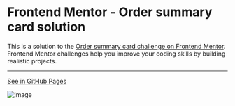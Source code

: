 # Frontend Mentor - Order summary card solution

This is a solution to the [Order summary card challenge on Frontend Mentor](https://www.frontendmentor.io/challenges/order-summary-component-QlPmajDUj). Frontend Mentor challenges help you improve your coding skills by building realistic projects.

---

[See in GitHub Pages](https://OTF31.github.io/order-summary-component/)

![image](https://user-images.githubusercontent.com/75378049/160218534-d75c802b-3dc8-4cdb-849d-749fd1cd7713.png)
